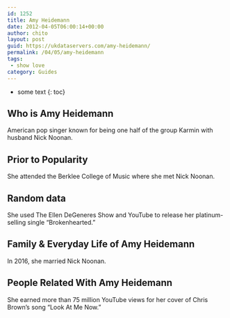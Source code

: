```yaml
---
id: 1252
title: Amy Heidemann
date: 2012-04-05T06:00:14+00:00
author: chito
layout: post
guid: https://ukdataservers.com/amy-heidemann/
permalink: /04/05/amy-heidemann
tags:
 - show love
category: Guides
---
```


* some text
{: toc}


## Who is  Amy Heidemann
                  
                  
                  
American pop singer known for being one half of the group Karmin with husband Nick Noonan.
                  
                
                
                
## Prior to Popularity 
                  
                  
                  
She attended the Berklee College of Music where she met Nick Noonan.
                  
                
                
                
## Random data 
                  
                  
                  
She used The Ellen DeGeneres Show and YouTube to release her platinum-selling single &#8220;Brokenhearted.&#8221;
                  
                
                
                
## Family & Everyday Life of Amy Heidemann
                  
                  
                  
In 2016, she married Nick Noonan.
                  
                
                
                
## People Related With  Amy Heidemann
                  
                  
                  
She earned more than 75 million YouTube views for her cover of Chris Brown&#8217;s song &#8220;Look At Me Now.&#8221;
                  
                
              
            
          
          
          
    
    
  
